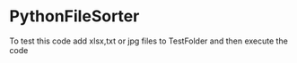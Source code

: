 # PythonFileSorter
To test this code add xlsx,txt or jpg files to TestFolder and then execute the code 
